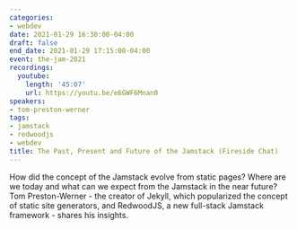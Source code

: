 ```yaml
---
categories:
- webdev
date: 2021-01-29 16:30:00-04:00
draft: false
end_date: 2021-01-29 17:15:00-04:00
event: the-jam-2021
recordings:
  youtube:
    length: '45:07'
    url: https://youtu.be/e6GWF6Mnan0
speakers:
- tom-preston-werner
tags:
- jamstack
- redwoodjs
- webdev
title: The Past, Present and Future of the Jamstack (Fireside Chat)
---
```



How did the concept of the Jamstack evolve from static pages? Where are we today and what can we expect from the Jamstack in the near future? Tom Preston-Werner - the creator of Jekyll, which popularized the concept of static site generators, and RedwoodJS, a new full-stack Jamstack framework - shares his insights.

